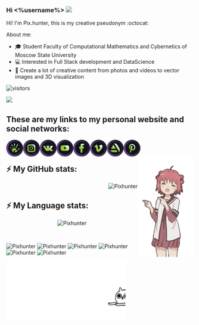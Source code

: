 ### Hi <%username%> <img src="https://media.giphy.com/media/hvRJCLFzcasrR4ia7z/giphy.gif" width="25px">
<!--![VisitorCount](https://profile-counter.glitch.me/Pixhunter/count.svg)-->

Hi! I'm Pix.hunter, this is my creative pseudonym :octocat: 

About me:
- :mortar_board: Student Faculty of Computational Mathematics and Cybernetics of Moscow State University 
- :computer: Interested in Full Stack development and DataScience
- :art: Сreate a lot of creative content from photos and videos to vector images and 3D visualization

![visitors](https://visitor-badge.glitch.me/badge?page_id=Pixhunter.Pixhunter)

![](https://github-profile-summary-cards.vercel.app/api/cards/profile-details?username=Pixhunter&theme=github_dark)


<!--
Here are some ideas to get you started: 

- 🔭 I’m currently working on ...
- 🌱 I’m currently learning ...
- 👯 I’m looking to collaborate on ...
- 🤔 I’m looking for help with ...
- 💬 Ask me about ...
- 📫 How to reach me: ...
- 😄 Pronouns: ...
- ⚡ Fun fact: ...
--> 

## These are my links to my personal website and social networks:
<a href="https://pixhunter.live/"> 
    <img align="left" alt="Pixhunter's Site" width="45px"  src="https://github.com/Pixhunter/Pixhunter/blob/main/icons/ico_pix.svg" />
</a> 
<a href="https://www.instagram.com/pix.hunter/">
    <img align="left" alt="Pixhunter's VK" width="45px"  src="https://github.com/Pixhunter/Pixhunter/blob/main/icons/ico_inst.svg" />
</a> 
<a href="https://vk.com/pix.hunter">
    <img align="left" alt="Pixhunter's Instagram" width="45px"  src="https://github.com/Pixhunter/Pixhunter/blob/main/icons/ico_vk.svg" />
</a>
<a href="https://www.youtube.com/channel/UCAcXyPCPW_-krqTqysWOE-A">
    <img align="left" alt="Pixhunter's YouTube" width="45px"  src="https://github.com/Pixhunter/Pixhunter/blob/main/icons/ico_utb.svg" />
</a> 
<a href="https://www.facebook.com/pix.hunter.94/">
    <img align="left" alt="Pixhunter's FaceBook" width="45px"  src="https://github.com/Pixhunter/Pixhunter/blob/main/icons/ico_fb.svg" />
</a> 
<a href="https://vimeo.com/pixhunter">  
    <img align="left" alt="Pixhunter's Vimeo" width="45px"  src="https://github.com/Pixhunter/Pixhunter/blob/main/icons/ico_vim.svg" />
</a> 
<a href="https://www.artstation.com/pix-hunter"> 
    <img align="left" alt="Pixhunter's ArtStation" width="45px"  src="https://github.com/Pixhunter/Pixhunter/blob/main/icons/ico_arts.svg" />
</a>           
<a href="https://pin.it/27YQ6fT"> 
    <img align="left" alt="Pixhunter's Pinterest" width="45px"  src="https://github.com/Pixhunter/Pixhunter/blob/main/icons/ico_pint.svg" />
</a> 

<br />
<br />

<img align="right" alt="GIF" src="https://github.com/Pixhunter/Pixhunter/blob/main/gifs/Paw.gif" width="30%" />  


## ⚡ My GitHub stats:
<p align="right"> <img src="https://github-readme-stats.vercel.app/api?username=Pixhunter&bg_color=0d1117&count_private=true&show_icons=true&include_all_commits=true&hide_title=true&hide_border=true&theme=ocean_dark" alt="Pixhunter" /></p>

## ⚡ My Language stats:
<p align="center"> <img src="https://github-readme-stats.vercel.app/api/top-langs/?username=Pixhunter&bg_color=0d1117&langs_count=10&layout=compact&hide_title=true&hide_border=true&theme=ocean_dark" alt="Pixhunter" /></p>

<br />

<p align="left" >
<img src="https://img.shields.io/badge/html5-%23E34F26.svg?style=for-the-badge&logo=html5&logoColor=white" alt="Pixhunter" height="25"/>
<img src="https://img.shields.io/badge/css3-%231572B6.svg?style=for-the-badge&logo=css3&logoColor=white" alt="Pixhunter" height="25"/>
<img src="https://img.shields.io/badge/javascript-%23323330.svg?style=for-the-badge&logo=javascript&logoColor=%23F7DF1E" alt="Pixhunter" height="25"/>
<img src="https://img.shields.io/badge/c-%2300599C.svg?style=for-the-badge&logo=c&logoColor=white" alt="Pixhunter" height="25"/>
<img src="https://img.shields.io/badge/c++-%2300599C.svg?style=for-the-badge&logo=c%2B%2B&logoColor=white" alt="Pixhunter" height="25"/>
<img src="https://img.shields.io/badge/python-3670A0?style=for-the-badge&logo=python&logoColor=ffdd54" alt="Pixhunter" height="25"/>
</p>
    
<img align="left" alt="GIF" src="https://github.com/Pixhunter/Pixhunter/blob/main/gifs/1V7X.gif" width="320" />  
<!--
![Adobe Illustrator](https://img.shields.io/badge/adobeillustrator-%23FF9A00.svg?style=for-the-badge&logo=adobeillustrator&logoColor=white)
![Adobe InDesign](https://img.shields.io/badge/Adobe%20InDesign-49021F?style=for-the-badge&logo=adobeindesign&logoColor=white)
![Adobe Lightroom](https://img.shields.io/badge/Adobe%20Lightroom-31A8FF.svg?style=for-the-badge&logo=Adobe%20Lightroom&logoColor=white)
![Adobe Photoshop](https://img.shields.io/badge/adobephotoshop-%2331A8FF.svg?style=for-the-badge&logo=adobephotoshop&logoColor=white)
![Adobe Premiere Pro](https://img.shields.io/badge/Adobe%20Premiere%20Pro-9999FF.svg?style=for-the-badge&logo=Adobe%20Premiere%20Pro&logoColor=white)
![Blender](https://img.shields.io/badge/blender-%23F5792A.svg?style=for-the-badge&logo=blender&logoColor=white)

-->
